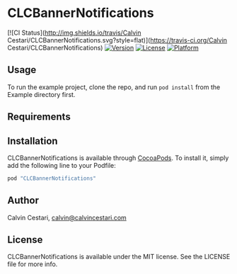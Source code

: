 # CLCBannerNotifications

[![CI Status](http://img.shields.io/travis/Calvin Cestari/CLCBannerNotifications.svg?style=flat)](https://travis-ci.org/Calvin Cestari/CLCBannerNotifications)
[![Version](https://img.shields.io/cocoapods/v/CLCBannerNotifications.svg?style=flat)](http://cocoapods.org/pods/CLCBannerNotifications)
[![License](https://img.shields.io/cocoapods/l/CLCBannerNotifications.svg?style=flat)](http://cocoapods.org/pods/CLCBannerNotifications)
[![Platform](https://img.shields.io/cocoapods/p/CLCBannerNotifications.svg?style=flat)](http://cocoapods.org/pods/CLCBannerNotifications)

## Usage

To run the example project, clone the repo, and run `pod install` from the Example directory first.

## Requirements

## Installation

CLCBannerNotifications is available through [CocoaPods](http://cocoapods.org). To install
it, simply add the following line to your Podfile:

```ruby
pod "CLCBannerNotifications"
```

## Author

Calvin Cestari, calvin@calvincestari.com

## License

CLCBannerNotifications is available under the MIT license. See the LICENSE file for more info.
